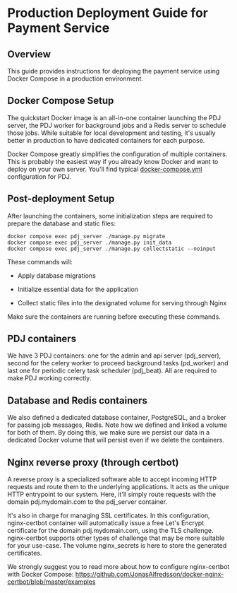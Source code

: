 # Production Deployment Guide for Payment Service

## Overview

This guide provides instructions for deploying the payment service using Docker Compose in a production environment.

## Docker Compose Setup

The quickstart Docker image is an all-in-one container launching the PDJ server, the PDJ worker for background jobs and a Redis server to schedule those jobs. While suitable for local development and testing, it's usually better in production to have dedicated containers for each purpose.

Docker Compose greatly simplifies the configuration of multiple containers. This is probably the easiest way if you already know Docker and want to deploy on your own server. You'll find typical [docker-compose.yml](https://github.com/stratosnet/pdj/docker-compose.yml) configuration for PDJ.

## Post-deployment Setup

After launching the containers, some initialization steps are required to prepare the database and static files:

```
docker compose exec pdj_server ./manage.py migrate
docker compose exec pdj_server ./manage.py init_data
docker compose exec pdj_server ./manage.py collectstatic --noinput
```

These commands will:

- Apply database migrations

- Initialize essential data for the application

- Collect static files into the designated volume for serving through Nginx

Make sure the containers are running before executing these commands.

## PDJ containers

We have 3 PDJ containers: one for the admin and api server (pdj_server), second for the celery worker to proceed background tasks (pd_worker) and last one for periodic celery task scheduler (pdj_beat). All are required to make PDJ working correctly.

## Database and Redis containers

We also defined a dedicated database container, PostgreSQL, and a broker for passing job messages, Redis. Note how we defined and linked a volume for both of them. By doing this, we make sure we persist our data in a dedicated Docker volume that will persist even if we delete the containers.

## Nginx reverse proxy (through certbot)

A reverse proxy is a specialized software able to accept incoming HTTP requests and route them to the underlying applications. It acts as the unique HTTP entrypoint to our system. Here, it'll simply route requests with the domain pdj.mydomain.com to the pdj_server container.

It's also in charge for managing SSL certificates. In this configuration, nginx-certbot container will automatically issue a free Let's Encrypt certificate for the domain pdj.mydomain.com, using the TLS challenge. nginx-certbot supports other types of challenge that may be more suitable for your use-case. The volume nginx_secrets is here to store the generated certificates.

We strongly suggest you to read more about how to configure nginx-certbot with Docker Compose: https://github.com/JonasAlfredsson/docker-nginx-certbot/blob/master/examples

